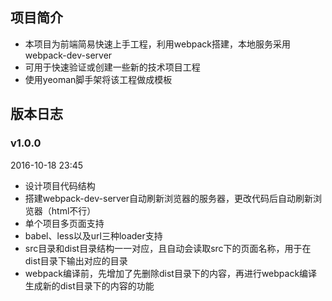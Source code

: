 ## 项目简介

* 本项目为前端简易快速上手工程，利用webpack搭建，本地服务采用webpack-dev-server
* 可用于快速验证或创建一些新的技术项目工程
* 使用yeoman脚手架将该工程做成模板


## 版本日志

### v1.0.0

2016-10-18 23:45

* 设计项目代码结构
* 搭建webpack-dev-server自动刷新浏览器的服务器，更改代码后自动刷新浏览器（html不行）
* 单个项目多页面支持
* babel、less以及url三种loader支持
* src目录和dist目录结构一一对应，且自动会读取src下的页面名称，用于在dist目录下输出对应的目录
* webpack编译前，先增加了先删除dist目录下的内容，再进行webpack编译生成新的dist目录下的内容的功能